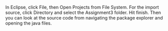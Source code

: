In Eclipse, click File, then Open Projects from File System. For the import source, click Directory and select the Assignment3 folder. Hit finish. Then you can look at the source code from navigating the package explorer and opening the java files.
